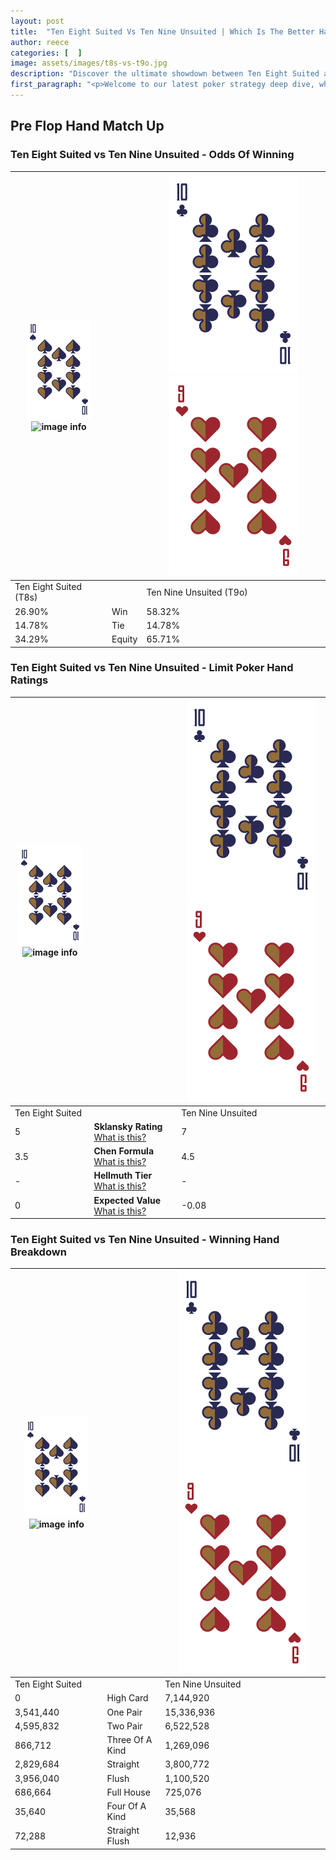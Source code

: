 ```yaml
---
layout: post
title:  "Ten Eight Suited Vs Ten Nine Unsuited | Which Is The Better Hand In Poker? A Complete Guide"
author: reece
categories: [  ]
image: assets/images/t8s-vs-t9o.jpg
description: "Discover the ultimate showdown between Ten Eight Suited and Ten Nine Unsuited in poker! Uncover the odds, strategies, and scenarios where one hand triumphs over the other. Get ready to up your poker game with this thrilling analysis."
first_paragraph: "<p>Welcome to our latest poker strategy deep dive, where we're pitting two distinct hands against each other in a high-stakes showdown: Ten Eight Suited vs Ten Nine Unsuited.</p><p>In the dynamic world of poker, every decision counts, and knowing which hand holds the upper hand is key to your success at the table.</p><p>In this article, we'll dissect these two hands, explore the scenarios where one dominates the other, and equip you with the knowledge to make strategic choices that can tip the odds in your favor.</p><p>Get ready to unravel the intriguing dynamics of these poker hands and elevate your game to new heights.</p>"
---
```




[comment]: # (sp0)

## Pre Flop Hand Match Up

<div class="table hand-ratings" markdown="1"> 



### Ten Eight Suited vs Ten Nine Unsuited - Odds Of Winning


    
| ![image info](assets/images/hand1/T.png) ![image info](assets/images/hand1/8s.png) |  | ![image info](assets/images/hand2/T.png) ![image info](assets/images/hand2/9o.png) |
| -------- | -------- | -------- |
| Ten Eight Suited (T8s) |  | Ten Nine Unsuited (T9o) |
| 26.90% | Win | 58.32% |
| 14.78% | Tie | 14.78% |
| 34.29% | Equity | 65.71% |




[comment]: # (sp1)



### Ten Eight Suited vs Ten Nine Unsuited - Limit Poker Hand Ratings


    
| ![image info](assets/images/hand1/T.png) ![image info](assets/images/hand1/8s.png) |  | ![image info](assets/images/hand2/T.png) ![image info](assets/images/hand2/9o.png) |
| -------- | -------- | -------- |
| Ten Eight Suited |  | Ten Nine Unsuited |
| 5 | **Sklansky Rating** [What is this?](/sklansky-rating-explained) | 7 |
| 3.5 | **Chen Formula** [What is this?](/chen-formula-explained) | 4.5 |
| - | **Hellmuth Tier** [What is this?](/Hellmuth-tier-explained) | - |
| 0 | **Expected Value** [What is this?](/expected-value-explained) | -0.08 |




[comment]: # (sp2)



### Ten Eight Suited vs Ten Nine Unsuited - Winning Hand Breakdown


    
| ![image info](assets/images/hand1/T.png) ![image info](assets/images/hand1/8s.png) |  | ![image info](assets/images/hand2/T.png) ![image info](assets/images/hand2/9o.png) |
| -------- | -------- | -------- |
| Ten Eight Suited |  | Ten Nine Unsuited |
| 0 | High Card | 7,144,920 |
| 3,541,440 | One Pair | 15,336,936 |
| 4,595,832 | Two Pair | 6,522,528 |
| 866,712 | Three Of A Kind | 1,269,096 |
| 2,829,684 | Straight | 3,800,772 |
| 3,956,040 | Flush | 1,100,520 |
| 686,664 | Full House | 725,076 |
| 35,640 | Four Of A Kind | 35,568 |
| 72,288 | Straight Flush | 12,936 |




[comment]: # (sp3)



</div>

[comment]: # (sp4)



[comment]: # (sp5)


